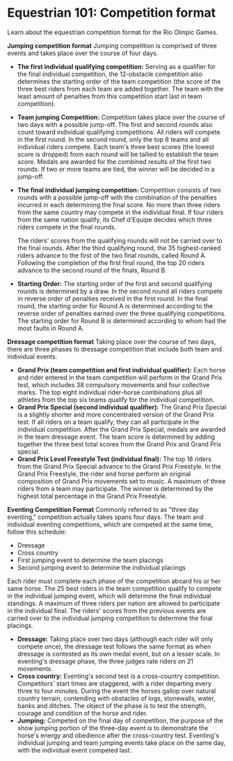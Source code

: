 Equestrian 101: Competition format
==================================

Learn about the equestrian competition format for the Rio Olmpic Games.

**Jumping competition format**
Jumping competition is comprised of three events and takes place over the course of four days.

-   **The first individual qualifying competition:** Serving as a qualifier for the final individual competition, the 12-obstacle competition also determines the starting order of the team competition (the score of the three best riders from each team are added together. The team with the least amount of penalties from this competition start last in team competition).
-   **Team jumping Competition:** Competition takes place over the course of two days with a possible jump-off. The first and second rounds also count toward individual qualifying competitions. All riders will compete in the first round. In the second round, only the top 8 teams and all individual riders compete. Each team's three best scores (the lowest score is dropped) from each round will be tallied to establish the team score. Medals are awarded for the combined results of the first two rounds. If two or more teams are tied, the winner will be decided in a jump-off.
-   **The final individual jumping competition:** Competition consists of two rounds with a possible jump-off with the combination of the penalties incurred in each determining the final score. No more than three riders from the same country may compete in the individual final. If four riders from the same nation qualify, its Chef d'Equipe decides which three riders compete in the final rounds.

    The riders' scores from the qualifying rounds will not be carried over to the final rounds. After the third qualifying round, the 35 highest-ranked riders advance to the first of the two final rounds, called Round A. Following the completion of the first final round, the top 20 riders advance to the second round of the finals, Round B.

-   **Starting Order:** The starting order of the first and second qualifying rounds is determined by a draw. In the second round all riders compete in reverse order of penalties received in the first round. In the final round, the starting order for Round A is determined according to the reverse order of penalties earned over the three qualifying competitions. The starting order for Round B is determined according to whom had the most faults in Round A.

**Dressage competition format**
Taking place over the course of two days, there are three phases to dressage competition that include both team and individual events.

-   **Grand Prix (team competition and first individual qualifier):** Each horse and rider entered in the team competition will perform in the Grand Prix test, which includes 38 compulsory movements and four collective marks. The top eight individual rider-horse combinations plus all athletes from the top six teams qualify for the individual competition.
-   **Grand Prix Special (second individual qualifier):** The Grand Prix Special is a slightly shorter and more concentrated version of the Grand Prix test. If all riders on a team qualify, they can all participate in the individual competition. After the Grand Prix Special, medals are awarded in the team dressage event. The team score is determined by adding together the three best total scores from the Grand Prix and Grand Prix special.
-   **Grand Prix Level Freestyle Test (individual final):** The top 18 riders from the Grand Prix Special advance to the Grand Prix Freestyle. In the Grand Prix Freestyle, the rider and horse perform an original composition of Grand Prix movements set to music. A maximum of three riders from a team may participate. The winner is determined by the highest total percentage in the Grand Prix Freestyle.

**Eventing Competition Format**
Commonly referred to as "three day eventing," competition actually takes spans four days. The team and individual eventing competitions, which are competed at the same time, follow this schedule:

-   Dressage
-   Cross country
-   First jumping event to determine the team placings
-   Second jumping event to determine the individual placings

Each rider must complete each phase of the competition aboard his or her same horse. The 25 best riders in the team competition qualify to compete in the individual jumping event, which will determine the final individual standings. A maximum of three riders per nation are allowed to participate in the individual final. The riders' scores from the previous events are carried over to the individual jumping competition to determine the final placings.

-   **Dressage:** Taking place over two days (although each rider will only compete once), the dressage test follows the same format as when dressage is contested as its own medal event, but on a lesser scale. In eventing's dressage phase, the three judges rate riders on 21 movements.
-   **Cross country:** Eventing's second test is a cross-country competition. Competitors' start times are staggered, with a rider departing every three to four minutes. During the event the horses gallop over natural country terrain, contending with obstacles of logs, stonewalls, water, banks and ditches. The object of the phase is to test the strength, courage and condition of the horse and rider.
-   **Jumping:** Competed on the final day of competition, the purpose of the show jumping portion of the three-day event is to demonstrate the horse's energy and obedience after the cross-country test. Eventing's individual jumping and team jumping events take place on the same day, with the individual event competed last.


